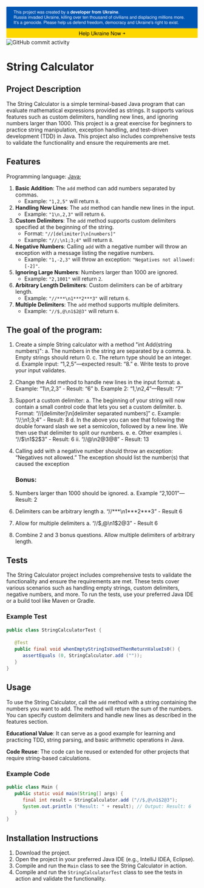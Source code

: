 [![Stand With Ukraine](https://raw.githubusercontent.com/vshymanskyy/StandWithUkraine/main/banner-direct-single.svg)](https://stand-with-ukraine.pp.ua)
<img alt="GitHub commit activity" src="https://img.shields.io/github/commit-activity/m/Turskyi/StringCalculator">

# String Calculator

## Project Description

The String Calculator is a simple terminal-based Java program that can
evaluate mathematical expressions provided as strings.
It supports various features such as custom delimiters,
handling new lines, and ignoring numbers larger than 1000.
This project is a great exercise for beginners to practice string manipulation,
exception handling, and test-driven development (TDD) in Java.
This project also includes comprehensive tests to validate the functionality
and ensure the requirements are met.

## Features

Programming language: [Java](https://www.oracle.com/java/);

1. **Basic Addition**: The `add` method can add numbers separated by commas.
   - Example: `"1,2,5"` will return `8`.
2. **Handling New Lines**: The `add` method can handle new lines in the input.
   - Example: `"1\n,2,3"` will return `6`.
3. **Custom Delimiters**: The `add` method supports custom delimiters specified
   at the beginning of the string.
   - Format: `"//[delimiter]\n[numbers]"`
   - Example: `"//;\n1;3;4"` will return `8`.
4. **Negative Numbers**: Calling `add` with a negative number will throw an
   exception with a message listing the negative numbers.
   - Example: `"1,-2,3"` will throw an
     exception: `"Negatives not allowed: [-2]"`.
5. **Ignoring Large Numbers**: Numbers larger than 1000 are ignored.
   - Example: `"2,1001"` will return `2`.
6. **Arbitrary Length Delimiters**: Custom delimiters can be of arbitrary
   length.
   - Example: `"//***\n1***2***3"` will return `6`.
7. **Multiple Delimiters**: The `add` method supports multiple delimiters.
   - Example: `"//$,@\n1$2@3"` will return `6`.

## The goal of the program:

1. Create a simple String calculator with a method "int Add(string numbers)":
   a. The numbers in the string are separated by a comma.
   b. Empty strings should return 0.
   c. The return type should be an integer.
   d. Example input: “1,2,5”—expected result: “8.”
   e. Write tests to prove your input validates.
2. Change the Add method to handle new lines in the input format:
   a. Example: “1\n,2,3” - Result: “6”
   b. Example 2: “1,\n2,4”—Result: “7”
3. Support a custom delimiter:
   a.
   The beginning of your string will now contain a small control code
   that lets you
   set a custom delimiter.
   b. Format: “//[delimiter]\n[delimiter separated numbers]”
   c.
   Example: “//;\n1;3;4” - Result: 8
   d.
   In the above you can see that following the double forward slash we set a
   semicolon, followed by a new line.
   We then use that delimiter to split our
   numbers.
   e.
   e.
   Other examples
   i.
   “//$\n1$2$3” - Result: 6
   ii. “//@\n2@3@8” - Result: 13
4. Calling add with a negative number should throw an exception:
   “Negatives not allowed.”
   The exception should list the number(s) that caused the exception

   ### Bonus:
5. Numbers larger than 1000 should be ignored.
   a.
   Example “2,1001”—Result: 2
6. Delimiters can be arbitrary length
   a. “//\*\*\*\n1\*\*\*2\*\*\*3” - Result 6
7. Allow for multiple delimiters
   a. “//$,@\n1$2@3” - Result 6
8. Combine 2 and 3 bonus questions. Allow multiple delimiters of arbitrary
   length.

## Tests

The String Calculator project includes comprehensive tests to validate the
functionality and ensure the requirements are met.
These tests cover various scenarios such as handling empty strings, custom
delimiters, negative numbers, and more.
To run the tests, use your preferred Java IDE or a build tool like Maven or
Gradle.

### Example Test

```java
public class StringCalculatorTest {

   @Test
   public final void whenEmptyStringIsUsedThenReturnValueIs0() {
      assertEquals (0, StringCalculator.add (""));
   }
}
```

## Usage

To use the String Calculator, call the `add` method with a string containing
the numbers you want to add.
The method will return the sum of the numbers.
You can specify custom delimiters and handle new lines as described in the
features section.

**Educational Value**:
It can serve as a good example for learning and practicing TDD,
string parsing, and basic arithmetic operations in Java.

**Code Reuse**:
The code can be reused or extended for other projects
that require string-based calculations.

### Example Code

```java
public class Main {
   public static void main(String[] args) {
      final int result = StringCalculator.add ("//$,@\n1$2@3");
      System.out.println ("Result: " + result); // Output: Result: 6
   }
}
```

## Installation Instructions

1. Download the project.
2. Open the project in your preferred Java IDE (e.g., IntelliJ IDEA, Eclipse).
3. Compile and run the `Main` class to see the String Calculator in action.
4. Compile and run the `StringCalculatorTest` class to see the tests in action
   and validate the functionality.